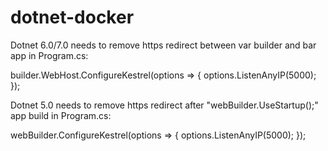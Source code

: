 # dotnet-docker


Dotnet 6.0/7.0 needs to remove https redirect between var builder and bar app in Program.cs:

builder.WebHost.ConfigureKestrel(options =>
{
    options.ListenAnyIP(5000);
});


Dotnet 5.0 needs to remove https redirect after "webBuilder.UseStartup<Startup>();" app build in Program.cs:

webBuilder.ConfigureKestrel(options =>
{
    options.ListenAnyIP(5000);
});
